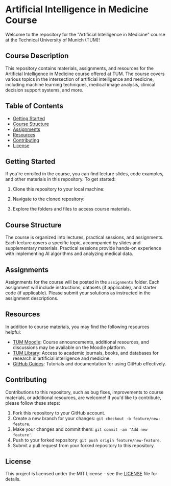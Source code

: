 # Artificial Intelligence in Medicine Course

Welcome to the repository for the "Artificial Intelligence in Medicine" course at the Technical University of Munich (TUM)!

## Course Description

This repository contains materials, assignments, and resources for the Artificial Intelligence in Medicine course offered at TUM. The course covers various topics in the intersection of artificial intelligence and medicine, including machine learning techniques, medical image analysis, clinical decision support systems, and more.

## Table of Contents

- [Getting Started](#getting-started)
- [Course Structure](#course-structure)
- [Assignments](#assignments)
- [Resources](#resources)
- [Contributing](#contributing)
- [License](#license)

## Getting Started

If you're enrolled in the course, you can find lecture slides, code examples, and other materials in this repository. To get started:

1. Clone this repository to your local machine:


2. Navigate to the cloned repository:



3. Explore the folders and files to access course materials.

## Course Structure

The course is organized into lectures, practical sessions, and assignments. Each lecture covers a specific topic, accompanied by slides and supplementary materials. Practical sessions provide hands-on experience with implementing AI algorithms and analyzing medical data.

## Assignments

Assignments for the course will be posted in the `assignments` folder. Each assignment will include instructions, datasets (if applicable), and starter code (if applicable). Please submit your solutions as instructed in the assignment descriptions.

## Resources

In addition to course materials, you may find the following resources helpful:

- [TUM Moodle](https://www.moodle.tum.de/): Course announcements, additional resources, and discussions may be available on the Moodle platform.
- [TUM Library](https://www.ub.tum.de/en): Access to academic journals, books, and databases for research in artificial intelligence and medicine.
- [GitHub Guides](https://guides.github.com/): Tutorials and documentation for using GitHub effectively.

## Contributing

Contributions to this repository, such as bug fixes, improvements to course materials, or additional resources, are welcome! If you'd like to contribute, please follow these steps:

1. Fork this repository to your GitHub account.
2. Create a new branch for your changes: `git checkout -b feature/new-feature`.
3. Make your changes and commit them: `git commit -am 'Add new feature'`.
4. Push to your forked repository: `git push origin feature/new-feature`.
5. Submit a pull request from your forked repository to this repository.

## License

This project is licensed under the MIT License - see the [LICENSE](LICENSE) file for details.
